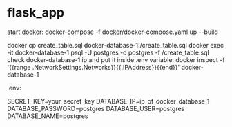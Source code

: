 # flask_app
start docker:
docker-compose -f docker/docker-compose.yaml up --build

docker cp create_table.sql docker-database-1:/create_table.sql
docker exec -it docker-database-1 psql -U postgres -d postgres -f /create_table.sql
check docker-database-1 ip and put it inside .env variable: 
docker inspect -f '{{range .NetworkSettings.Networks}}{{.IPAddress}}{{end}}' docker-database-1


.env:

SECRET_KEY=your_secret_key
DATABASE_IP=ip_of_docker_database_1
DATABASE_PASSWORD=postgres
DATABASE_USER=postgres
DATABASE_NAME=postgres